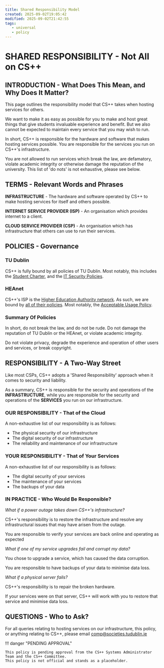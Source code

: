 ```yaml
---
title: Shared Responsibility Model
created: 2025-09-02T19:05:42
modified: 2025-09-02T21:42:55
tags:
   - universal
   - policy
---
```


# **SHARED RESPONSIBILITY** - Not All on CS++

## **INTRODUCTION** - What Does This Mean, and Why Does It Matter?

This page outlines the responsibility model that CS++ takes when hosting services for others.

We want to make it as easy as possible for you to make and host great things that give students invaluable experience and benefit. But we also cannot be expected to maintain every service that you may wish to run.

In short, CS++ is responsible for the hardware and software that makes hosting services possible. You are responsible for the services you run on CS++'s infrastructure.

You are not allowed to run services which break the law, are defamatory, violate academic integrity or otherwise damage the reputation of the university. This list of 'do nots' is not exhaustive, please see below.

## **TERMS** - Relevant Words and Phrases

**INFRASTRUCTURE** - The hardware and software operated by CS++ to make hosting services for itself and others possible.

**INTERNET SERVICE PROVIDER (ISP)** - An organisation which provides internet to a client.

**CLOUD SERVICE PROVIDER (CSP)** - An organisation which has infrastructure that others can use to run their services.

## **POLICIES** - Governance

### **TU Dublin**

CS++ is fully bound by all policies of TU Dublin. Most notably, this includes the [Student Charter](https://www.tudublin.ie/media/website/for-students/student-services-and-support/Student-Charter---approved-01.05.24.pdf), and the [IT Security Policies](https://www.tudublin.ie/connect/technology-services/it-security/it-security-policies/).

### **HEAnet**

CS++'s ISP is the [Higher Education Authority network](https://www.heanet.ie/). As such, we are bound by [all of their policies](https://www.heanet.ie/who-we-are/our-policies). Most notably, the [Acceptable Usage Policy](https://www.heanet.ie/who-we-are/our-policies/acceptable-usage-policy).

### **Summary Of Policies**

In short, do not break the law, and do not be rude. Do not damage the reputation of TU Dublin or the HEAnet, or violate academic integrity.

Do not violate privacy, degrade the experience and operation of other users and services, or break copyright.

## **RESPONSIBILITY** - A Two-Way Street

Like most CSPs, CS++ adopts a 'Shared Responsibility' approach when it comes to security and liability.

As a summary, CS++ is responsible for the security and operations of the **INFRASTRUCTURE**, while you are responsible for the security and operations of the **SERVICES** you run on our infrastructure.

### **OUR RESPONSIBILITY** - That of the Cloud

A non-exhaustive list of our responsibility is as follows:

- The physical security of our infrastructure
- The digital security of our infrastructure
- The reliability and maintenance of our infrastructure

### **YOUR RESPONSIBILITY** - That of Your Services

A non-exhaustive list of our responsibility is as follows:

- The digital security of your services
- The maintenance of your services
- The backups of your data

### **IN PRACTICE** - Who Would Be Responsible?

*What if a power outage takes down CS++'s infrastructure?*

CS++'s responsibility is to restore the infrastructure and resolve any infrastructural issues that may have arisen from the outage.

You are responsible to verify your services are back online and operating as expected

*What if one of my service upgrades fail and corrupt my data?*

You chose to upgrade a service, which has caused the data corruption.

You are responsible to have backups of your data to minimise data loss.

*What if a physical server fails?*

CS++'s responsibility is to repair the broken hardware.

If your services were on that server, CS++ will work with you to restore that service and minimise data loss.

## **QUESTIONS** - Who to Ask?

For all queries relating to hosting services on our infrastructure, this policy, or anything relating to CS++, please email comp@societies.tudublin.ie

!!! danger "PENDING APPROVAL"

	This policy is pending approval from the CS++ Systems Administrator Team and the CS++ Committee.
	This policy is not official and stands as a placeholder.
